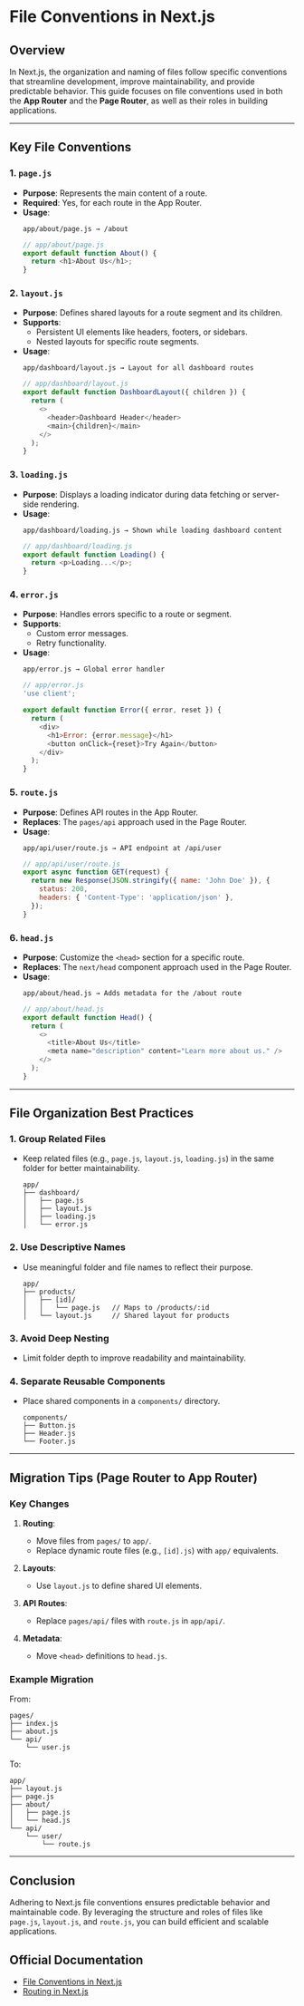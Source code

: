 # File Conventions in Next.js

## Overview

In Next.js, the organization and naming of files follow specific conventions that streamline development, improve maintainability, and provide predictable behavior. This guide focuses on file conventions used in both the **App Router** and the **Page Router**, as well as their roles in building applications.

---

## Key File Conventions

### 1. `page.js`

- **Purpose**: Represents the main content of a route.
- **Required**: Yes, for each route in the App Router.
- **Usage**:
  ```plaintext
  app/about/page.js → /about
  ```
  ```javascript
  // app/about/page.js
  export default function About() {
    return <h1>About Us</h1>;
  }
  ```

### 2. `layout.js`

- **Purpose**: Defines shared layouts for a route segment and its children.
- **Supports**:
  - Persistent UI elements like headers, footers, or sidebars.
  - Nested layouts for specific route segments.
- **Usage**:
  ```plaintext
  app/dashboard/layout.js → Layout for all dashboard routes
  ```
  ```javascript
  // app/dashboard/layout.js
  export default function DashboardLayout({ children }) {
    return (
      <>
        <header>Dashboard Header</header>
        <main>{children}</main>
      </>
    );
  }
  ```

### 3. `loading.js`

- **Purpose**: Displays a loading indicator during data fetching or server-side rendering.
- **Usage**:
  ```plaintext
  app/dashboard/loading.js → Shown while loading dashboard content
  ```
  ```javascript
  // app/dashboard/loading.js
  export default function Loading() {
    return <p>Loading...</p>;
  }
  ```

### 4. `error.js`

- **Purpose**: Handles errors specific to a route or segment.
- **Supports**:
  - Custom error messages.
  - Retry functionality.
- **Usage**:
  ```plaintext
  app/error.js → Global error handler
  ```
  ```javascript
  // app/error.js
  'use client';

  export default function Error({ error, reset }) {
    return (
      <div>
        <h1>Error: {error.message}</h1>
        <button onClick={reset}>Try Again</button>
      </div>
    );
  }
  ```

### 5. `route.js`

- **Purpose**: Defines API routes in the App Router.
- **Replaces**: The `pages/api` approach used in the Page Router.
- **Usage**:
  ```plaintext
  app/api/user/route.js → API endpoint at /api/user
  ```
  ```javascript
  // app/api/user/route.js
  export async function GET(request) {
    return new Response(JSON.stringify({ name: 'John Doe' }), {
      status: 200,
      headers: { 'Content-Type': 'application/json' },
    });
  }
  ```

### 6. `head.js`

- **Purpose**: Customize the `<head>` section for a specific route.
- **Replaces**: The `next/head` component approach used in the Page Router.
- **Usage**:
  ```plaintext
  app/about/head.js → Adds metadata for the /about route
  ```
  ```javascript
  // app/about/head.js
  export default function Head() {
    return (
      <>
        <title>About Us</title>
        <meta name="description" content="Learn more about us." />
      </>
    );
  }
  ```

---

## File Organization Best Practices

### 1. Group Related Files

- Keep related files (e.g., `page.js`, `layout.js`, `loading.js`) in the same folder for better maintainability.

  ```plaintext
  app/
  ├── dashboard/
  │   ├── page.js
  │   ├── layout.js
  │   ├── loading.js
  │   └── error.js
  ```

### 2. Use Descriptive Names

- Use meaningful folder and file names to reflect their purpose.
  ```plaintext
  app/
  ├── products/
  │   ├── [id]/
  │   │   └── page.js   // Maps to /products/:id
  │   └── layout.js     // Shared layout for products
  ```

### 3. Avoid Deep Nesting

- Limit folder depth to improve readability and maintainability.

### 4. Separate Reusable Components

- Place shared components in a `components/` directory.

  ```plaintext
  components/
  ├── Button.js
  ├── Header.js
  └── Footer.js
  ```

---

## Migration Tips (Page Router to App Router)

### Key Changes

1. **Routing**:
   - Move files from `pages/` to `app/`.
   - Replace dynamic route files (e.g., `[id].js`) with `app/` equivalents.

2. **Layouts**:
   - Use `layout.js` to define shared UI elements.

3. **API Routes**:
   - Replace `pages/api/` files with `route.js` in `app/api/`.

4. **Metadata**:
   - Move `<head>` definitions to `head.js`.

### Example Migration

From:
```plaintext
pages/
├── index.js
├── about.js
└── api/
    └── user.js
```

To:
```plaintext
app/
├── layout.js
├── page.js
├── about/
│   ├── page.js
│   └── head.js
└── api/
    └── user/
        └── route.js
```

---

## Conclusion

Adhering to Next.js file conventions ensures predictable behavior and maintainable code. By leveraging the structure and roles of files like `page.js`, `layout.js`, and `route.js`, you can build efficient and scalable applications.

## Official Documentation

- [File Conventions in Next.js](https://nextjs.org/docs/app/building-your-application/routing)
- [Routing in Next.js](https://nextjs.org/docs/routing/introduction)

